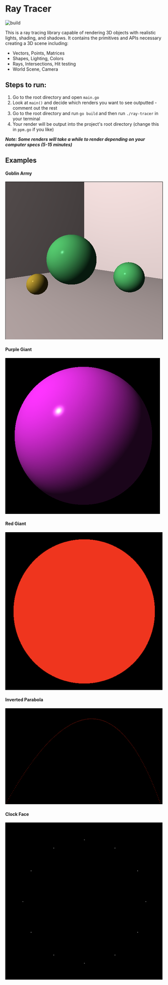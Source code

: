# Ray Tracer

![build](https://travis-ci.com/kingsleyliao/ray-tracer.svg?branch=master)

This is a ray tracing library capable of rendering 3D objects with realistic lights, shading, and shadows. It contains the primitives and APIs necessary creating a 3D scene including:

- Vectors, Points, Matrices
- Shapes, Lighting, Colors
- Rays, Intersections, Hit testing
- World Scene, Camera

## Steps to run:

1. Go to the root directory and open `main.go`
2. Look at `main()` and decide which renders you want to see outputted - comment out the rest
3. Go to the root directory and run `go build` and then run `./ray-tracer` in your terminal
4. Your render will be output into the project's root directory (change this in `ppm.go` if you like)

**_Note: Some renders will take a while to render depending on your computer specs (5-15 minutes)_**

## Examples

#### Goblin Army

![alt text](https://github.com/kingsleyliao/ray-tracer/blob/master/samples/Goblin%20Army.png "Goblin Army")

#### Purple Giant

![alt text](https://github.com/kingsleyliao/ray-tracer/blob/master/samples/Purple%20Giant.png "Purple Giant")

#### Red Giant

![alt text](https://github.com/kingsleyliao/ray-tracer/blob/master/samples/Red%20Giant.png "Red Giant")

#### Inverted Parabola

![alt text](https://github.com/kingsleyliao/ray-tracer/blob/master/samples/Inverted%20Parabola.png "Inverted Parabola")

#### Clock Face

![alt text](https://github.com/kingsleyliao/ray-tracer/blob/master/samples/Clock%20face.png "Clock face")
